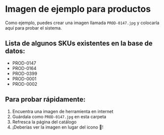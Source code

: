 # Imagen de ejemplo para productos

Como ejemplo, puedes crear una imagen llamada `PROD-0147.jpg` y colocarla aquí para probar el sistema.

## Lista de algunos SKUs existentes en la base de datos:
- PROD-0147
- PROD-0164  
- PROD-0399
- PROD-0001
- PROD-0002

## Para probar rápidamente:
1. Encuentra una imagen de herramienta en internet
2. Guárdala como `PROD-0147.jpg` en esta carpeta
3. Refresca la página del catálogo
4. ¡Deberías ver la imagen en lugar del icono 🔧!